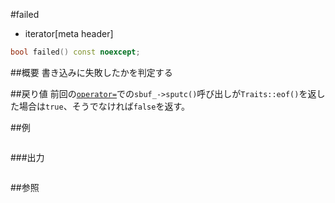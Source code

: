#failed
* iterator[meta header]

```cpp
bool failed() const noexcept;
```

##概要
書き込みに失敗したかを判定する


##戻り値
前回の[`operator=`](/reference/iterator/ostreambuf_iterator/op_assign.md)での`sbuf_->sputc()`呼び出しが`Traits::eof()`を返した場合は`true`、そうでなければ`false`を返す。


##例
```cpp
```

###出力
```
```

##参照
